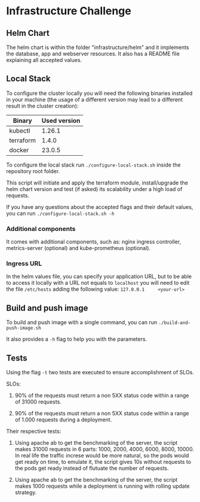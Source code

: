 # Infrastructure Challenge

## Helm Chart

The helm chart is within the folder "infrastructure/helm" and it implements the 
database, app and webserver resources. It also has a README file explaining all 
accepted values.

## Local Stack

To configure the cluster locally you will need the following binaries installed 
in your machine (the usage of a different version may lead to a different result 
in the cluster creation):

| Binary | Used version |
|-------- | -------------|
| kubectl | 1.26.1 |
| terraform | 1.4.0 |
| docker | 23.0.5 |

To configure the local stack run ```./configure-local-stack.sh``` inside the repository 
root folder.

This script will initiate and apply the terraform module, install/upgrade the helm 
chart version and test (if asked) its scalability under a high load of requests.

If you have any questions about the accepted flags and their default values, you 
can run ```./configure-local-stack.sh -h```

### Additional components

It comes with additional components, such as: nginx ingress controller, metrics-server (optional) and kube-prometheus (optional).

### Ingress URL

In the helm values file, you can specify your application URL, but to be able to 
access it locally with a URL not equals to ```localhost``` you will need to edit the file ```/etc/hosts``` adding the 
following value: ```127.0.0.1     <your-url>```

## Build and push image

To build and push image with a single command, you can run ```./build-and-push-image.sh``` 

It also provides a ```-h``` flag to help you with the parameters.

## Tests

Using the flag ```-t``` two tests are executed to ensure accomplishment of SLOs.

SLOs:

1) 90% of the requests must return a non 5XX status code within a range of 31000 requests.

2) 90% of the requests must return a non 5XX status code within a range of 1.000 requests during a deployment.

Their respective tests:

1) Using apache ab to get the benchmarking
of the server, the script makes 31000
requests in 6 parts: 1000, 2000, 4000, 6000, 8000, 10000. In real life the traffic increse would be more natural, so the pods would get ready on time, to emulate it, the script gives 10s without
requests to the pods get ready instead of flutuate the number of requests.

2) Using apache ab to get the benchmarking
of the server, the script makes 1000
requests while a deployment is running
with rolling update strategy.
